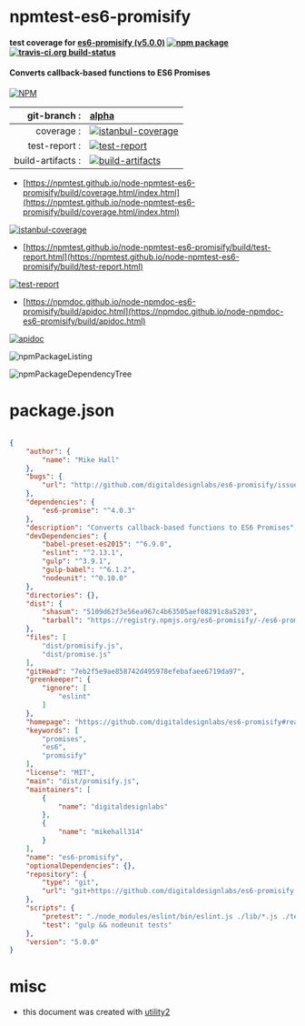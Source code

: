 # npmtest-es6-promisify

#### test coverage for  [es6-promisify (v5.0.0)](https://github.com/digitaldesignlabs/es6-promisify#readme)  [![npm package](https://img.shields.io/npm/v/npmtest-es6-promisify.svg?style=flat-square)](https://www.npmjs.org/package/npmtest-es6-promisify) [![travis-ci.org build-status](https://api.travis-ci.org/npmtest/node-npmtest-es6-promisify.svg)](https://travis-ci.org/npmtest/node-npmtest-es6-promisify)

#### Converts callback-based functions to ES6 Promises

[![NPM](https://nodei.co/npm/es6-promisify.png?downloads=true&downloadRank=true&stars=true)](https://www.npmjs.com/package/es6-promisify)

| git-branch : | [alpha](https://github.com/npmtest/node-npmtest-es6-promisify/tree/alpha)|
|--:|:--|
| coverage : | [![istanbul-coverage](https://npmtest.github.io/node-npmtest-es6-promisify/build/coverage.badge.svg)](https://npmtest.github.io/node-npmtest-es6-promisify/build/coverage.html/index.html)|
| test-report : | [![test-report](https://npmtest.github.io/node-npmtest-es6-promisify/build/test-report.badge.svg)](https://npmtest.github.io/node-npmtest-es6-promisify/build/test-report.html)|
| build-artifacts : | [![build-artifacts](https://npmtest.github.io/node-npmtest-es6-promisify/glyphicons_144_folder_open.png)](https://github.com/npmtest/node-npmtest-es6-promisify/tree/gh-pages/build)|

- [https://npmtest.github.io/node-npmtest-es6-promisify/build/coverage.html/index.html](https://npmtest.github.io/node-npmtest-es6-promisify/build/coverage.html/index.html)

[![istanbul-coverage](https://npmtest.github.io/node-npmtest-es6-promisify/build/screenCapture.buildCi.browser.%252Ftmp%252Fbuild%252Fcoverage.lib.html.png)](https://npmtest.github.io/node-npmtest-es6-promisify/build/coverage.html/index.html)

- [https://npmtest.github.io/node-npmtest-es6-promisify/build/test-report.html](https://npmtest.github.io/node-npmtest-es6-promisify/build/test-report.html)

[![test-report](https://npmtest.github.io/node-npmtest-es6-promisify/build/screenCapture.buildCi.browser.%252Ftmp%252Fbuild%252Ftest-report.html.png)](https://npmtest.github.io/node-npmtest-es6-promisify/build/test-report.html)

- [https://npmdoc.github.io/node-npmdoc-es6-promisify/build/apidoc.html](https://npmdoc.github.io/node-npmdoc-es6-promisify/build/apidoc.html)

[![apidoc](https://npmdoc.github.io/node-npmdoc-es6-promisify/build/screenCapture.buildCi.browser.%252Ftmp%252Fbuild%252Fapidoc.html.png)](https://npmdoc.github.io/node-npmdoc-es6-promisify/build/apidoc.html)

![npmPackageListing](https://npmtest.github.io/node-npmtest-es6-promisify/build/screenCapture.npmPackageListing.svg)

![npmPackageDependencyTree](https://npmtest.github.io/node-npmtest-es6-promisify/build/screenCapture.npmPackageDependencyTree.svg)



# package.json

```json

{
    "author": {
        "name": "Mike Hall"
    },
    "bugs": {
        "url": "http://github.com/digitaldesignlabs/es6-promisify/issues"
    },
    "dependencies": {
        "es6-promise": "^4.0.3"
    },
    "description": "Converts callback-based functions to ES6 Promises",
    "devDependencies": {
        "babel-preset-es2015": "^6.9.0",
        "eslint": "^2.13.1",
        "gulp": "^3.9.1",
        "gulp-babel": "^6.1.2",
        "nodeunit": "^0.10.0"
    },
    "directories": {},
    "dist": {
        "shasum": "5109d62f3e56ea967c4b63505aef08291c8a5203",
        "tarball": "https://registry.npmjs.org/es6-promisify/-/es6-promisify-5.0.0.tgz"
    },
    "files": [
        "dist/promisify.js",
        "dist/promise.js"
    ],
    "gitHead": "7eb2f5e9ae858742d495978efebafaee6719da97",
    "greenkeeper": {
        "ignore": [
            "eslint"
        ]
    },
    "homepage": "https://github.com/digitaldesignlabs/es6-promisify#readme",
    "keywords": [
        "promises",
        "es6",
        "promisify"
    ],
    "license": "MIT",
    "main": "dist/promisify.js",
    "maintainers": [
        {
            "name": "digitaldesignlabs"
        },
        {
            "name": "mikehall314"
        }
    ],
    "name": "es6-promisify",
    "optionalDependencies": {},
    "repository": {
        "type": "git",
        "url": "git+https://github.com/digitaldesignlabs/es6-promisify.git"
    },
    "scripts": {
        "pretest": "./node_modules/eslint/bin/eslint.js ./lib/*.js ./tests/*.js",
        "test": "gulp && nodeunit tests"
    },
    "version": "5.0.0"
}
```



# misc
- this document was created with [utility2](https://github.com/kaizhu256/node-utility2)
